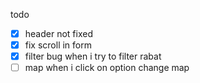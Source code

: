todo

- [x] header not fixed
- [x] fix scroll in form
- [x] filter bug when i try to filter rabat
- [ ] map when i click on option change map
